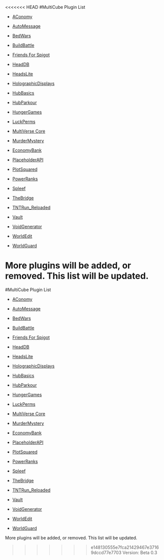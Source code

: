 <<<<<<< HEAD
#MultiCube Plugin List

- [AConomy](https://www.spigotmc.org/resources/aconomy-simple-vault-economy.64569/)

- [AutoMessage](https://www.spigotmc.org/resources/automessage.372/)

- [BedWars](https://www.spigotmc.org/resources/screaming-bedwars-1-9-1-16.63714/)

- [BuildBattle](https://www.spigotmc.org/resources/build-battle-guessthebuild-1-11-1-16.44703/)

- [Friends For Spigot](https://www.spigotmc.org/resources/friends-for-spigot-mc1-8-x-1-16-x-partysystem-and-gui.12063/)

- [HeadDB](https://www.spigotmc.org/resources/free-headdb-head-menu.84967/)

- [HeadsLite](https://www.spigotmc.org/resources/headslite.15346/)

- [HolographicDisplays](https://dev.bukkit.org/projects/holographic-displays)

- [HubBasics](https://www.spigotmc.org/resources/hubbasics.2654/)

- [HubParkour](https://www.spigotmc.org/resources/hubparkour.47713/)

- [HungerGames](https://www.spigotmc.org/resources/hungergames.65942/)

- [LuckPerms](https://www.spigotmc.org/resources/luckperms.28140/)

- [MultiVerse Core](https://dev.bukkit.org/projects/multiverse-core)

- [MurderMystery](https://www.spigotmc.org/resources/murder-mystery-1-11-1-16.66614/)

- [EconomyBank](https://www.spigotmc.org/resources/economy-bank.7674/)

- [PlaceholderAPI](https://www.spigotmc.org/resources/placeholderapi.6245/)

- [PlotSquared](https://www.spigotmc.org/resources/plotsquared-v5.77506/)

- [PowerRanks](https://dev.bukkit.org/projects/powerranks)

- [Spleef](https://www.spigotmc.org/resources/spleef.61787/)

- [TheBridge](https://www.spigotmc.org/resources/the-bridge-1-8-1-16-new-2-4.60170/)

- [TNTRun_Reloaded](https://www.spigotmc.org/resources/tntrun_reloaded-tntrun-for-1-13-1-16.53359/)

- [Vault](https://dev.bukkit.org/projects/vault)

- [VoidGenerator](https://www.spigotmc.org/resources/voidgenerator.25391/)

- [WorldEdit](https://www.curseforge.com/minecraft/mc-mods/worldedit)

- [WorldGuard](https://dev.bukkit.org/projects/worldguard)

More plugins will be added, or removed. This list will be updated.
=======
#MultiCube Plugin List

- [AConomy](https://www.spigotmc.org/resources/aconomy-simple-vault-economy.64569/)

- [AutoMessage](https://www.spigotmc.org/resources/automessage.372/)

- [BedWars](https://www.spigotmc.org/resources/screaming-bedwars-1-9-1-16.63714/)

- [BuildBattle](https://www.spigotmc.org/resources/build-battle-guessthebuild-1-11-1-16.44703/)

- [Friends For Spigot](https://www.spigotmc.org/resources/friends-for-spigot-mc1-8-x-1-16-x-partysystem-and-gui.12063/)

- [HeadDB](https://www.spigotmc.org/resources/free-headdb-head-menu.84967/)

- [HeadsLite](https://www.spigotmc.org/resources/headslite.15346/)

- [HolographicDisplays](https://dev.bukkit.org/projects/holographic-displays)

- [HubBasics](https://www.spigotmc.org/resources/hubbasics.2654/)

- [HubParkour](https://www.spigotmc.org/resources/hubparkour.47713/)

- [HungerGames](https://www.spigotmc.org/resources/hungergames.65942/)

- [LuckPerms](https://www.spigotmc.org/resources/luckperms.28140/)

- [MultiVerse Core](https://dev.bukkit.org/projects/multiverse-core)

- [MurderMystery](https://www.spigotmc.org/resources/murder-mystery-1-11-1-16.66614/)

- [EconomyBank](https://www.spigotmc.org/resources/economy-bank.7674/)

- [PlaceholderAPI](https://www.spigotmc.org/resources/placeholderapi.6245/)

- [PlotSquared](https://www.spigotmc.org/resources/plotsquared-v5.77506/)

- [PowerRanks](https://dev.bukkit.org/projects/powerranks)

- [Spleef](https://www.spigotmc.org/resources/spleef.61787/)

- [TheBridge](https://www.spigotmc.org/resources/the-bridge-1-8-1-16-new-2-4.60170/)

- [TNTRun_Reloaded](https://www.spigotmc.org/resources/tntrun_reloaded-tntrun-for-1-13-1-16.53359/)

- [Vault](https://dev.bukkit.org/projects/vault)

- [VoidGenerator](https://www.spigotmc.org/resources/voidgenerator.25391/)

- [WorldEdit](https://www.curseforge.com/minecraft/mc-mods/worldedit)

- [WorldGuard](https://dev.bukkit.org/projects/worldguard)

More plugins will be added, or removed. This list will be updated.
>>>>>>> e148130555e7fca21429467e37169dccd77e7703
Version: Beta 0.3